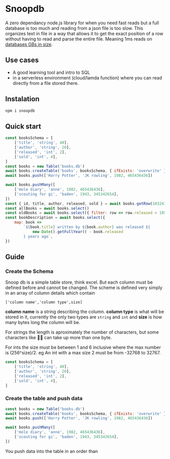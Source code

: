 # Snoopdb

A zero dependancy node.js library for when you need fast reads but a full database is too much and reading from a json file is too slow. This organizes text in file in a way that allows it to get the exact position of a row without having to read and parse the entire file. Meaning 1ms reads on [databases GBs in size](#performance).

## Use cases

-   A good learning tool and intro to SQL
-   in a serverless environment (cloud/lamda function) where you can read directly from a file stored there.

## Instalation

```sh
npm i snoopdb
```

## Quick start

```js
const booksSchema = [
    ['title', 'string', 40],
    ['author', 'string', 20],
    ['released', 'int', 2],
    ['sold', 'int', 4],
]
const books = new Table('books.db')
await books.createTable('books', booksSchema, { ifExists: 'overwrite' })
await books.push(['Harry Potter', 'JK rowling', 1982, 465436436])

await books.pushMany([
    ['mole diary', 'anne', 1982, 465436436],
    ['scouting for gi', 'baden', 1943, 345342654],
])
const { id, title, author, released, sold } = await books.getRow(10324324353)
const allBooks = await books.select()
const oldBooks = await books.select({ filter: row => row.released < 1950 })
const bookDescription = await books.select({
    map: book =>
        `${book.title} written by ${book.author} was released ${
            new Date().getFullYear() - book.released
        } years ago`,
})
```

## Guide

### Create the Schema

Snoop db is a simple table store, think excel. But each column must be defined before and cannot be changed. The scheme is defined very simply in an array of column details which contain

```
['column name','column type',size]
```

**column name** is a string describing the column. **column type** is what will be stored in it, currently the only two types are `string` and `int` and **size** is how many bytes long the column will be.

For strings the length is aproximately the number of characters, but some characters like 👵🏽 can take up more than one byte.

For ints the size must be between 1 and 6 inclusive where the max number is (256^size)/2. eg An int with a max size 2 must be from -32768 to 32767.

```js
const booksSchema = [
    ['title', 'string', 40],
    ['author', 'string', 20],
    ['released', 'int', 2],
    ['sold', 'int', 4],
]
```

### Create the table and push data

```js
const books = new Table('books.db')
await books.createTable('books', booksSchema, { ifExists: 'overwrite' })
await books.push(['Harry Potter', 'JK rowling', 1982, 465436436])

await books.pushMany([
    ['mole diary', 'anne', 1982, 465436436],
    ['scouting for gi', 'baden', 1943, 345342654],
])
```

You push data into the table in an order than
